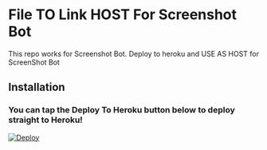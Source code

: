 # File TO Link HOST For Screenshot Bot

This repo works for Screenshot Bot.
Deploy to heroku and USE AS HOST for ScreenShot Bot

## Installation

### You can tap the Deploy To Heroku button below to deploy straight to Heroku!

[![Deploy](https://www.herokucdn.com/deploy/button.svg)](https://heroku.com/deploy?template=https://github.com/DARKEMPIRESL/FileToLink-SSBOT)
